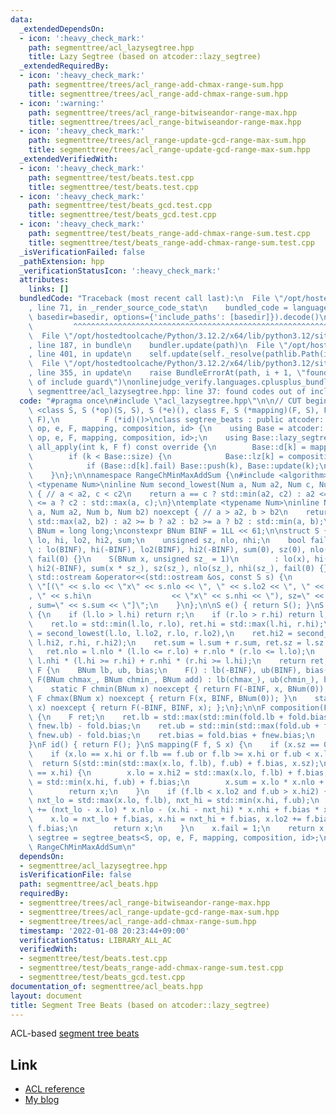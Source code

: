 ```yaml
---
data:
  _extendedDependsOn:
  - icon: ':heavy_check_mark:'
    path: segmenttree/acl_lazysegtree.hpp
    title: Lazy Segtree (based on atcoder::lazy_segtree)
  _extendedRequiredBy:
  - icon: ':heavy_check_mark:'
    path: segmenttree/trees/acl_range-add-chmax-range-sum.hpp
    title: segmenttree/trees/acl_range-add-chmax-range-sum.hpp
  - icon: ':warning:'
    path: segmenttree/trees/acl_range-bitwiseandor-range-max.hpp
    title: segmenttree/trees/acl_range-bitwiseandor-range-max.hpp
  - icon: ':heavy_check_mark:'
    path: segmenttree/trees/acl_range-update-gcd-range-max-sum.hpp
    title: segmenttree/trees/acl_range-update-gcd-range-max-sum.hpp
  _extendedVerifiedWith:
  - icon: ':heavy_check_mark:'
    path: segmenttree/test/beats.test.cpp
    title: segmenttree/test/beats.test.cpp
  - icon: ':heavy_check_mark:'
    path: segmenttree/test/beats_gcd.test.cpp
    title: segmenttree/test/beats_gcd.test.cpp
  - icon: ':heavy_check_mark:'
    path: segmenttree/test/beats_range-add-chmax-range-sum.test.cpp
    title: segmenttree/test/beats_range-add-chmax-range-sum.test.cpp
  _isVerificationFailed: false
  _pathExtension: hpp
  _verificationStatusIcon: ':heavy_check_mark:'
  attributes:
    links: []
  bundledCode: "Traceback (most recent call last):\n  File \"/opt/hostedtoolcache/Python/3.12.2/x64/lib/python3.12/site-packages/onlinejudge_verify/documentation/build.py\"\
    , line 71, in _render_source_code_stat\n    bundled_code = language.bundle(stat.path,\
    \ basedir=basedir, options={'include_paths': [basedir]}).decode()\n          \
    \         ^^^^^^^^^^^^^^^^^^^^^^^^^^^^^^^^^^^^^^^^^^^^^^^^^^^^^^^^^^^^^^^^^^^^^^^^^^^^^^^^^\n\
    \  File \"/opt/hostedtoolcache/Python/3.12.2/x64/lib/python3.12/site-packages/onlinejudge_verify/languages/cplusplus.py\"\
    , line 187, in bundle\n    bundler.update(path)\n  File \"/opt/hostedtoolcache/Python/3.12.2/x64/lib/python3.12/site-packages/onlinejudge_verify/languages/cplusplus_bundle.py\"\
    , line 401, in update\n    self.update(self._resolve(pathlib.Path(included), included_from=path))\n\
    \  File \"/opt/hostedtoolcache/Python/3.12.2/x64/lib/python3.12/site-packages/onlinejudge_verify/languages/cplusplus_bundle.py\"\
    , line 355, in update\n    raise BundleErrorAt(path, i + 1, \"found codes out\
    \ of include guard\")\nonlinejudge_verify.languages.cplusplus_bundle.BundleErrorAt:\
    \ segmenttree/acl_lazysegtree.hpp: line 37: found codes out of include guard\n"
  code: "#pragma once\n#include \"acl_lazysegtree.hpp\"\n\n// CUT begin\ntemplate\
    \ <class S, S (*op)(S, S), S (*e)(), class F, S (*mapping)(F, S), F (*composition)(F,\
    \ F),\n          F (*id)()>\nclass segtree_beats : public atcoder::lazy_segtree<S,\
    \ op, e, F, mapping, composition, id> {\n    using Base = atcoder::lazy_segtree<S,\
    \ op, e, F, mapping, composition, id>;\n    using Base::lazy_segtree;\n    void\
    \ all_apply(int k, F f) const override {\n        Base::d[k] = mapping(f, Base::d[k]);\n\
    \        if (k < Base::size) {\n            Base::lz[k] = composition(f, Base::lz[k]);\n\
    \            if (Base::d[k].fail) Base::push(k), Base::update(k);\n        }\n\
    \    }\n};\n\nnamespace RangeChMinMaxAddSum {\n#include <algorithm>\n\ntemplate\
    \ <typename Num>\ninline Num second_lowest(Num a, Num a2, Num c, Num c2) noexcept\
    \ { // a < a2, c < c2\n    return a == c ? std::min(a2, c2) : a2 <= c ? a2 : c2\
    \ <= a ? c2 : std::max(a, c);\n}\ntemplate <typename Num>\ninline Num second_highest(Num\
    \ a, Num a2, Num b, Num b2) noexcept { // a > a2, b > b2\n    return a == b ?\
    \ std::max(a2, b2) : a2 >= b ? a2 : b2 >= a ? b2 : std::min(a, b);\n}\n\nusing\
    \ BNum = long long;\nconstexpr BNum BINF = 1LL << 61;\n\nstruct S {\n    BNum\
    \ lo, hi, lo2, hi2, sum;\n    unsigned sz, nlo, nhi;\n    bool fail;\n    S()\
    \ : lo(BINF), hi(-BINF), lo2(BINF), hi2(-BINF), sum(0), sz(0), nlo(0), nhi(0),\
    \ fail(0) {}\n    S(BNum x, unsigned sz_ = 1)\n        : lo(x), hi(x), lo2(BINF),\
    \ hi2(-BINF), sum(x * sz_), sz(sz_), nlo(sz_), nhi(sz_), fail(0) {}\n    friend\
    \ std::ostream &operator<<(std::ostream &os, const S s) {\n        return os <<\
    \ \"[(\" << s.lo << \"x\" << s.nlo << \", \" << s.lo2 << \", \" << s.hi2 << \"\
    , \" << s.hi\n                  << \"x\" << s.nhi << \"), sz=\" << s.sz << \"\
    , sum=\" << s.sum << \"]\";\n    }\n};\n\nS e() { return S(); }\nS op(S l, S r)\
    \ {\n    if (l.lo > l.hi) return r;\n    if (r.lo > r.hi) return l;\n    S ret;\n\
    \    ret.lo = std::min(l.lo, r.lo), ret.hi = std::max(l.hi, r.hi);\n    ret.lo2\
    \ = second_lowest(l.lo, l.lo2, r.lo, r.lo2),\n    ret.hi2 = second_highest(l.hi,\
    \ l.hi2, r.hi, r.hi2);\n    ret.sum = l.sum + r.sum, ret.sz = l.sz + r.sz;\n \
    \   ret.nlo = l.nlo * (l.lo <= r.lo) + r.nlo * (r.lo <= l.lo);\n    ret.nhi =\
    \ l.nhi * (l.hi >= r.hi) + r.nhi * (r.hi >= l.hi);\n    return ret;\n}\nstruct\
    \ F {\n    BNum lb, ub, bias;\n    F() : lb(-BINF), ub(BINF), bias(0) {}\n   \
    \ F(BNum chmax_, BNum chmin_, BNum add) : lb(chmax_), ub(chmin_), bias(add) {}\n\
    \    static F chmin(BNum x) noexcept { return F(-BINF, x, BNum(0)); }\n    static\
    \ F chmax(BNum x) noexcept { return F(x, BINF, BNum(0)); }\n    static F add(BNum\
    \ x) noexcept { return F(-BINF, BINF, x); };\n};\n\nF composition(F fnew, F fold)\
    \ {\n    F ret;\n    ret.lb = std::max(std::min(fold.lb + fold.bias, fnew.ub),\
    \ fnew.lb) - fold.bias;\n    ret.ub = std::min(std::max(fold.ub + fold.bias, fnew.lb),\
    \ fnew.ub) - fold.bias;\n    ret.bias = fold.bias + fnew.bias;\n    return ret;\n\
    }\nF id() { return F(); }\nS mapping(F f, S x) {\n    if (x.sz == 0) return e();\n\
    \    if (x.lo == x.hi or f.lb == f.ub or f.lb >= x.hi or f.ub < x.lo)\n      \
    \  return S(std::min(std::max(x.lo, f.lb), f.ub) + f.bias, x.sz);\n    if (x.lo2\
    \ == x.hi) {\n        x.lo = x.hi2 = std::max(x.lo, f.lb) + f.bias, x.hi = x.lo2\
    \ = std::min(x.hi, f.ub) + f.bias;\n        x.sum = x.lo * x.nlo + x.hi * x.nhi;\n\
    \        return x;\n    }\n    if (f.lb < x.lo2 and f.ub > x.hi2) {\n        BNum\
    \ nxt_lo = std::max(x.lo, f.lb), nxt_hi = std::min(x.hi, f.ub);\n        x.sum\
    \ += (nxt_lo - x.lo) * x.nlo - (x.hi - nxt_hi) * x.nhi + f.bias * x.sz;\n    \
    \    x.lo = nxt_lo + f.bias, x.hi = nxt_hi + f.bias, x.lo2 += f.bias, x.hi2 +=\
    \ f.bias;\n        return x;\n    }\n    x.fail = 1;\n    return x;\n}\nusing\
    \ segtree = segtree_beats<S, op, e, F, mapping, composition, id>;\n} // namespace\
    \ RangeChMinMaxAddSum\n"
  dependsOn:
  - segmenttree/acl_lazysegtree.hpp
  isVerificationFile: false
  path: segmenttree/acl_beats.hpp
  requiredBy:
  - segmenttree/trees/acl_range-bitwiseandor-range-max.hpp
  - segmenttree/trees/acl_range-update-gcd-range-max-sum.hpp
  - segmenttree/trees/acl_range-add-chmax-range-sum.hpp
  timestamp: '2022-01-08 20:23:44+09:00'
  verificationStatus: LIBRARY_ALL_AC
  verifiedWith:
  - segmenttree/test/beats.test.cpp
  - segmenttree/test/beats_range-add-chmax-range-sum.test.cpp
  - segmenttree/test/beats_gcd.test.cpp
documentation_of: segmenttree/acl_beats.hpp
layout: document
title: Segment Tree Beats (based on atcoder::lazy_segtree)
---
```


ACL-based [segment tree beats](https://codeforces.com/blog/entry/57319)

## Link

- [ACL reference](https://atcoder.github.io/ac-library/production/document_ja/lazysegtree.html)
- [My blog](https://rsm9.hatenablog.com/entry/2021/02/01/220408)
